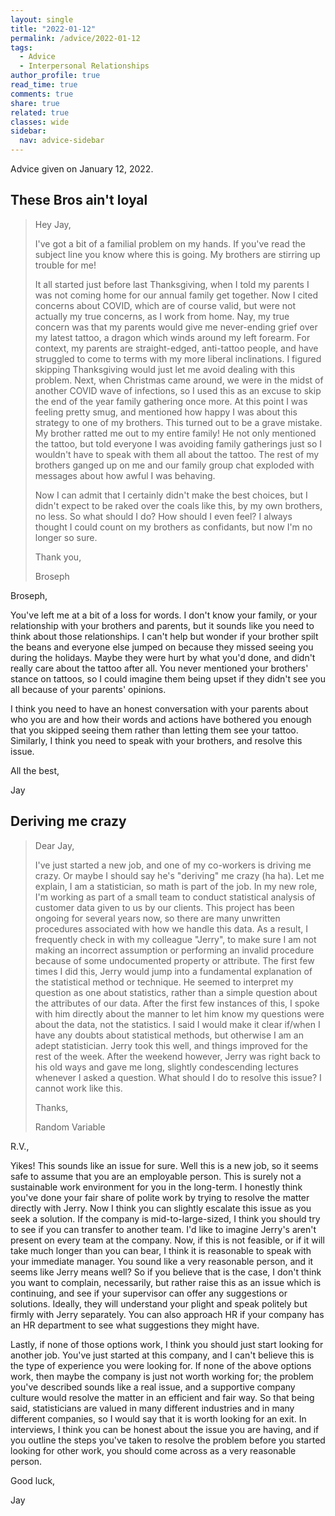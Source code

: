 ```yaml
---
layout: single
title: "2022-01-12"
permalink: /advice/2022-01-12
tags:
  - Advice
  - Interpersonal Relationships
author_profile: true
read_time: true
comments: true
share: true
related: true
classes: wide
sidebar:
  nav: advice-sidebar
---
```


Advice given on January 12, 2022.

## These Bros ain't loyal

> Hey Jay,
>
> I've got a bit of a familial problem on my hands. If you've read the subject
line you know where this is going. My brothers are stirring up trouble for me!
>
> It all started just before last Thanksgiving, when I told my parents I was not
coming home for our annual family get together. Now I cited concerns about
COVID, which are of course valid, but were not actually my true concerns, as I
work from home. Nay, my true concern was that my parents would give me
never-ending grief over my latest tattoo, a dragon which winds around my left
forearm. For context, my parents are straight-edged, anti-tattoo people, and
have struggled to come to terms with my more liberal inclinations. I figured
skipping Thanksgiving would just let me avoid dealing with this problem. Next,
when Christmas came around, we were in the midst of another COVID wave of
infections, so I used this as an excuse to skip the end of the year family
gathering once more. At this point I was feeling pretty smug, and mentioned how
happy I was about this strategy to one of my brothers. This turned out to be
a grave mistake. My brother ratted me out to my entire family! He not only
mentioned the tattoo, but told everyone I was avoiding family gatherings just
so I wouldn't have to speak with them all about the tattoo. The rest of my
brothers ganged up on me and our family group chat exploded with messages about
how awful I was behaving.
>
> Now I can admit that I certainly didn't make the best choices, but I didn't
expect to be raked over the coals like this, by my own brothers, no less. So
what should I do? How should I even feel? I always thought I could count on my
brothers as confidants, but now I'm no longer so sure.
>
> Thank you,
>
> Broseph

Broseph,

You've left me at a bit of a loss for words. I don't know your family, or your
relationship with your brothers and parents, but it sounds like you need to
think about those relationships. I can't help but wonder if your brother spilt
the beans and everyone else jumped on because they missed seeing you during the
holidays. Maybe they were hurt by what you'd done, and didn't really care about
the tattoo after all. You never mentioned your brothers' stance on tattoos, so
I could imagine them being upset if they didn't see you all because of your
parents' opinions.

I think you need to have an honest conversation with your parents about who you
are and how their words and actions have bothered you enough that you skipped
seeing them rather than letting them see your tattoo. Similarly, I think you
need to speak with your brothers, and resolve this issue.

All the best,

Jay

## Deriving me crazy

> Dear Jay,
>
> I've just started a new job, and one of my co-workers is driving me crazy. Or
maybe I should say he's "deriving" me crazy (ha ha). Let me explain, I am a
statistician, so math is part of the job. In my new role, I'm working as part
of a small team to conduct statistical analysis of customer data given to us
by our clients. This project has been ongoing for several years now, so there
are many unwritten procedures associated with how we handle this data. As a
result, I frequently check in with my colleague "Jerry", to make sure I am not
making an incorrect assumption or performing an invalid procedure because of
some undocumented property or attribute. The first few times I did this,
Jerry would jump into a fundamental explanation of the statistical method or
technique. He seemed to interpret my question as one about statistics, rather
than a simple question about the attributes of our data. After the first few
instances of this, I spoke with him directly about the manner to let him know
my questions were about the data, not the statistics. I said I would make it
clear if/when I have any doubts about statistical methods, but otherwise I am
an adept statistician. Jerry took this well, and things improved for the rest
of the week. After the weekend however, Jerry was right back to his old ways
and gave me long, slightly condescending lectures whenever I asked a question.
What should I do to resolve this issue? I cannot work like this.
>
> Thanks,
>
> Random Variable

R.V.,

Yikes! This sounds like an issue for sure. Well this is a new job, so it seems
safe to assume that you are an employable person. This is surely not a
sustainable work environment for you in the long-term. I honestly think you've
done your fair share of polite work by trying to resolve the matter directly
with Jerry. Now I think you can slightly escalate this issue as you seek a
solution. If the company is mid-to-large-sized, I think you should try to see
if you can transfer to another team. I'd like to imagine Jerry's aren't present
on every team at the company. Now, if this is not feasible, or if it will take
much longer than you can bear, I think it is reasonable to speak with your
immediate manager. You sound like a very reasonable person, and it seems like
Jerry means well? So if you believe that is the case, I don't think you want to
complain, necessarily, but rather raise this as an issue which is continuing,
and see if your supervisor can offer any suggestions or solutions. Ideally,
they will understand your plight and speak politely but firmly with Jerry
separately. You can also approach HR if your company has an HR department to
see what suggestions they might have.

Lastly, if none of those options work, I think you should just start looking
for another job. You've just started at this company, and I can't believe this
is the type of experience you were looking for. If none of the above options
work, then maybe the company is just not worth working for; the problem you've
described sounds like a real issue, and a supportive company culture would
resolve the matter in an efficient and fair way. So that being said,
statisticians are valued in many different industries and in many different
companies, so I would say that it is worth looking for an exit. In interviews,
I think you can be honest about the issue you are having, and if you outline
the steps you've taken to resolve the problem before you started looking for
other work, you should come across as a very reasonable person.

Good luck,

Jay
